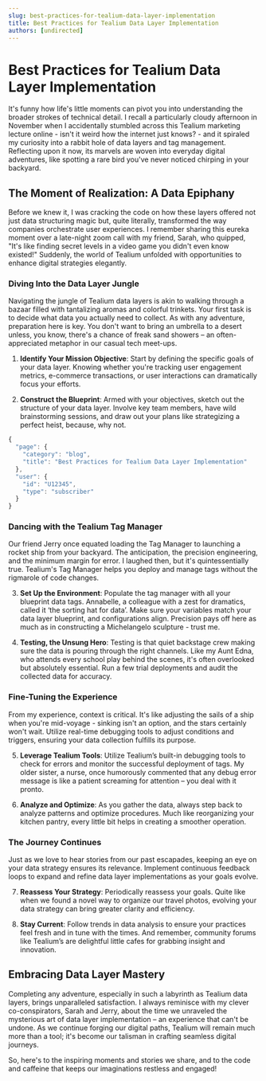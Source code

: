 ```yaml
---
slug: best-practices-for-tealium-data-layer-implementation
title: Best Practices for Tealium Data Layer Implementation
authors: [undirected]
---
```



# Best Practices for Tealium Data Layer Implementation

It's funny how life's little moments can pivot you into understanding the broader strokes of technical detail. I recall a particularly cloudy afternoon in November when I accidentally stumbled across this Tealium marketing lecture online - isn't it weird how the internet just knows? - and it spiraled my curiosity into a rabbit hole of data layers and tag management. Reflecting upon it now, its marvels are woven into everyday digital adventures, like spotting a rare bird you've never noticed chirping in your backyard.

## The Moment of Realization: A Data Epiphany

Before we knew it, I was cracking the code on how these layers offered not just data structuring magic but, quite literally, transformed the way companies orchestrate user experiences. I remember sharing this eureka moment over a late-night zoom call with my friend, Sarah, who quipped, "It's like finding secret levels in a video game you didn't even know existed!" Suddenly, the world of Tealium unfolded with opportunities to enhance digital strategies elegantly.

### Diving Into the Data Layer Jungle

Navigating the jungle of Tealium data layers is akin to walking through a bazaar filled with tantalizing aromas and colorful trinkets. Your first task is to decide what data you actually need to collect. As with any adventure, preparation here is key. You don't want to bring an umbrella to a desert unless, you know, there's a chance of freak sand showers – an often-appreciated metaphor in our casual tech meet-ups.

1. **Identify Your Mission Objective**: Start by defining the specific goals of your data layer. Knowing whether you're tracking user engagement metrics, e-commerce transactions, or user interactions can dramatically focus your efforts.

2. **Construct the Blueprint**: Armed with your objectives, sketch out the structure of your data layer. Involve key team members, have wild brainstorming sessions, and draw out your plans like strategizing a perfect heist, because, why not.

```javascript
{
  "page": {
    "category": "blog",
    "title": "Best Practices for Tealium Data Layer Implementation"
  },
  "user": {
    "id": "U12345",
    "type": "subscriber"
  }
}
```

### Dancing with the Tealium Tag Manager

Our friend Jerry once equated loading the Tag Manager to launching a rocket ship from your backyard. The anticipation, the precision engineering, and the minimum margin for error. I laughed then, but it's quintessentially true. Tealium's Tag Manager helps you deploy and manage tags without the rigmarole of code changes.

3. **Set Up the Environment**: Populate the tag manager with all your blueprint data tags. Annabelle, a colleague with a zest for dramatics, called it ‘the sorting hat for data’. Make sure your variables match your data layer blueprint, and configurations align. Precision pays off here as much as in constructing a Michelangelo sculpture - trust me.

4. **Testing, the Unsung Hero**: Testing is that quiet backstage crew making sure the data is pouring through the right channels. Like my Aunt Edna, who attends every school play behind the scenes, it's often overlooked but absolutely essential. Run a few trial deployments and audit the collected data for accuracy. 

### Fine-Tuning the Experience

From my experience, context is critical. It's like adjusting the sails of a ship when you're mid-voyage - sinking isn't an option, and the stars certainly won't wait. Utilize real-time debugging tools to adjust conditions and triggers, ensuring your data collection fulfills its purpose.

5. **Leverage Tealium Tools**: Utilize Tealium’s built-in debugging tools to check for errors and monitor the successful deployment of tags. My older sister, a nurse, once humorously commented that any debug error message is like a patient screaming for attention – you deal with it pronto.

6. **Analyze and Optimize**: As you gather the data, always step back to analyze patterns and optimize procedures. Much like reorganizing your kitchen pantry, every little bit helps in creating a smoother operation.

### The Journey Continues

Just as we love to hear stories from our past escapades, keeping an eye on your data strategy ensures its relevance. Implement continuous feedback loops to expand and refine data layer implementations as your goals evolve.

7. **Reassess Your Strategy**: Periodically reassess your goals. Quite like when we found a novel way to organize our travel photos, evolving your data strategy can bring greater clarity and efficiency.

8. **Stay Current**: Follow trends in data analysis to ensure your practices feel fresh and in tune with the times. And remember, community forums like Tealium’s are delightful little cafes for grabbing insight and innovation.

## Embracing Data Layer Mastery

Completing any adventure, especially in such a labyrinth as Tealium data layers, brings unparalleled satisfaction. I always reminisce with my clever co-conspirators, Sarah and Jerry, about the time we unraveled the mysterious art of data layer implementation – an experience that can't be undone. As we continue forging our digital paths, Tealium will remain much more than a tool; it's become our talisman in crafting seamless digital journeys.

So, here's to the inspiring moments and stories we share, and to the code and caffeine that keeps our imaginations restless and engaged!